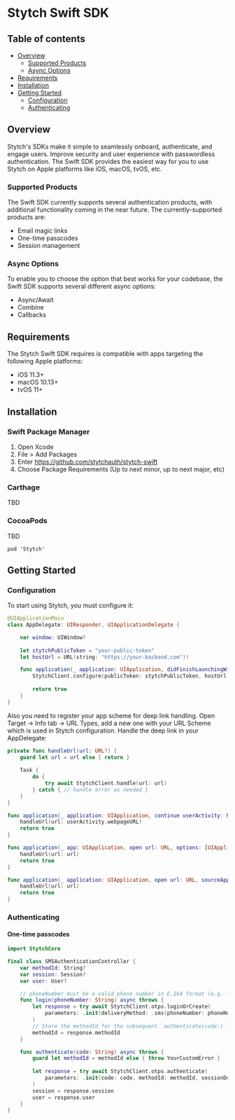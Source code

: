 # Stytch Swift SDK

## Table of contents

* [Overview](#overview)
  * [Supported Products](#supported-products)
  * [Async Options](#async-options)
* [Requirements](#requirements)
* [Installation](#installation)
* [Getting Started](#getting-started)
  * [Configuration](#configuration)
  * [Authenticating](#authenticating)

## Overview

Stytch's SDKs make it simple to seamlessly onboard, authenticate, and engage users. Improve security and user experience with passwordless authentication. The Swift SDK provides the easiest way for you to use Stytch on Apple platforms like iOS, macOS, tvOS, etc.

### Supported Products

The Swift SDK currently supports several authentication products, with additional functionality coming in the near future. The currently-supported products are:
- Email magic links
- One-time passcodes
- Session management

### Async Options

To enable you to choose the option that best works for your codebase, the Swift SDK supports several different async options:
- Async/Await
- Combine
- Callbacks

## Requirements

The Stytch Swift SDK requires is compatible with apps targeting the following Apple platforms:
- iOS 11.3+
- macOS 10.13+
- tvOS 11+

## Installation

### Swift Package Manager
1. Open Xcode
1. File > Add Packages
1. Enter https://github.com/stytchauth/stytch-swift
1. Choose Package Requirements (Up to next minor, up to next major, etc)

### Carthage
TBD

### CocoaPods
TBD
```
pod 'Stytch'
```

## Getting Started

### Configuration

To start using Stytch, you must configure it:

```swift
@UIApplicationMain
class AppDelegate: UIResponder, UIApplicationDelegate {

    var window: UIWindow?
    
    let stytchPublicToken = "your-public-token"
    let hostUrl = URL(string: "https://your-backend.com")!

    func application(_ application: UIApplication, didFinishLaunchingWithOptions launchOptions: [UIApplication.LaunchOptionsKey: Any]?) -> Bool {
        StytchClient.configure(publicToken: stytchPublicToken, hostUrl: hostUrl)
        
        return true
    }
}
```

Also you need to register your app scheme for deep link handling. Open Target -> Info tab -> URL Types, add a new one with your URL Scheme which is used in Stytch configuration.
Handle the deep link in your AppDelegate:

```swift
private func handleUrl(url: URL?) {
    guard let url = url else { return }
    
    Task {
        do {
            try await StytchClient.handle(url: url)
        } catch { // handle error as needed }
    }    
}

func application(_ application: UIApplication, continue userActivity: NSUserActivity, restorationHandler: @escaping ([UIUserActivityRestoring]?) -> Void) -> Bool {
    handleUrl(url: userActivity.webpageURL)
    return true
}

func application(_ app: UIApplication, open url: URL, options: [UIApplication.OpenURLOptionsKey : Any] = [:]) -> Bool {
    handleUrl(url: url)
    return true
}

func application(_ application: UIApplication, open url: URL, sourceApplication: String?, annotation: Any) -> Bool {
    handleUrl(url: url)
    return true
}
```

### Authenticating

#### One-time passcodes
``` swift
import StytchCore

final class SMSAuthenticationController {
    var methodId: String?
    var session: Session?
    var user: User?

    // phoneNumber must be a valid phone number in E.164 format (e.g. +1XXXXXXXXXX)
    func login(phoneNumber: String) async throws {
        let response = try await StytchClient.otps.loginOrCreate(
            parameters: .init(deliveryMethod: .sms(phoneNumber: phoneNumber))
        )
        // Store the methodId for the subsequent `authenticate(code:)` call
        methodId = response.methodId
    }

    func authenticate(code: String) async throws {
        guard let methodId = methodId else { throw YourCustomError }
        
        let response = try await StytchClient.otps.authenticate(
            parameters: .init(code: code, methodId: methodId, sessionDuration: 30)
        )
        session = response.session
        user = response.user
    }
}
```
